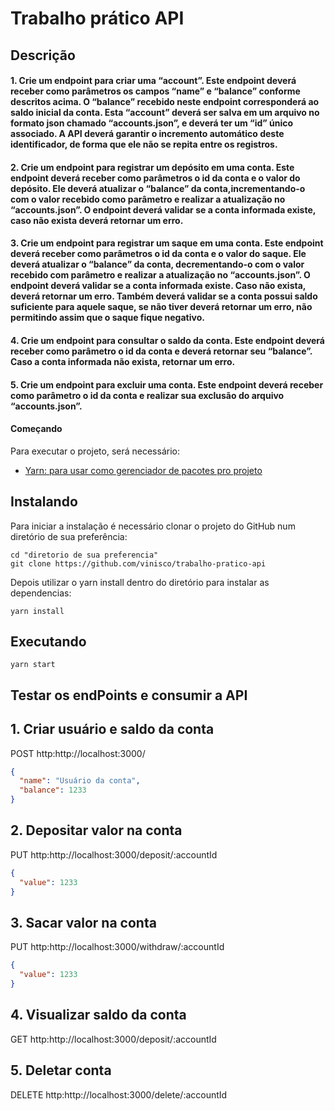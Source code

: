 # Trabalho prático API

## Descrição

#### 1. Crie um endpoint para criar uma “account”. Este endpoint deverá receber como parâmetros os campos “name” e “balance” conforme descritos acima. O “balance” recebido neste endpoint corresponderá ao saldo inicial da conta. Esta “account” deverá ser salva em um arquivo no formato json chamado “accounts.json”, e deverá ter um “id” único associado. A API deverá garantir o incremento automático deste identificador, de forma que ele não se repita entre os registros.

#### 2. Crie um endpoint para registrar um depósito em uma conta. Este endpoint deverá receber como parâmetros o id da conta e o valor do depósito. Ele deverá atualizar o “balance” da conta,incrementando-o com o valor recebido como parâmetro e realizar a atualização no “accounts.json”. O endpoint deverá validar se a conta informada existe, caso não exista deverá retornar um erro.

#### 3. Crie um endpoint para registrar um saque em uma conta. Este endpoint deverá receber como parâmetros o id da conta e o valor do saque. Ele deverá atualizar o “balance” da conta, decrementando-o com o valor recebido com parâmetro e realizar a atualização no “accounts.json”. O endpoint deverá validar se a conta informada existe. Caso não exista, deverá retornar um erro. Também deverá validar se a conta possui saldo suficiente para aquele saque, se não tiver deverá retornar um erro, não permitindo assim que o saque fique negativo.

#### 4. Crie um endpoint para consultar o saldo da conta. Este endpoint deverá receber como parâmetro o id da conta e deverá retornar seu “balance”. Caso a conta informada não exista, retornar um erro.

#### 5. Crie um endpoint para excluir uma conta. Este endpoint deverá receber como parâmetro o id da conta e realizar sua exclusão do arquivo “accounts.json”.

#### Começando

Para executar o projeto, será necessário:

- [Yarn: para usar como gerenciador de pacotes pro projeto](https://yarnpkg.com/lang/en/docs/install/)

## Instalando

Para iniciar a instalação é necessário clonar o projeto do GitHub num diretório de sua preferência:

```shell
cd "diretorio de sua preferencia"
git clone https://github.com/vinisco/trabalho-pratico-api
```

Depois utilizar o yarn install dentro do diretório para instalar as dependencias:

```shell
yarn install
```

## Executando

```shell
yarn start
```

## Testar os endPoints e consumir a API

## 1. Criar usuário e saldo da conta

POST http:http://localhost:3000/

```json
{
  "name": "Usuário da conta",
  "balance": 1233
}
```

## 2. Depositar valor na conta

PUT http:http://localhost:3000/deposit/:accountId

```json
{
  "value": 1233
}
```

## 3. Sacar valor na conta

PUT http:http://localhost:3000/withdraw/:accountId

```json
{
  "value": 1233
}
```

## 4. Visualizar saldo da conta

GET http:http://localhost:3000/deposit/:accountId

## 5. Deletar conta

DELETE http:http://localhost:3000/delete/:accountId
